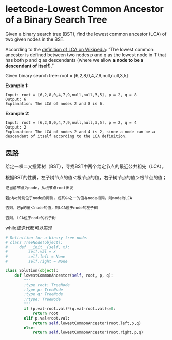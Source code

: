 # leetcode-Lowest Common Ancestor of a Binary Search Tree

Given a binary search tree (BST), find the lowest common ancestor (LCA) of two given nodes in the BST.

According to the [definition of LCA on Wikipedia](https://en.wikipedia.org/wiki/Lowest_common_ancestor): “The lowest common ancestor is defined between two nodes p and q as the lowest node in T that has both p and q as descendants (where we allow **a node to be a descendant of itself**).”

Given binary search tree:  root = [6,2,8,0,4,7,9,null,null,3,5]





 

**Example 1:**

```
Input: root = [6,2,8,0,4,7,9,null,null,3,5], p = 2, q = 8
Output: 6
Explanation: The LCA of nodes 2 and 8 is 6.
```

**Example 2:**

```
Input: root = [6,2,8,0,4,7,9,null,null,3,5], p = 2, q = 4
Output: 2
Explanation: The LCA of nodes 2 and 4 is 2, since a node can be a descendant of itself according to the LCA definition.
```

## 思路

给定一棵二叉搜索树（BST），寻找BST中两个给定节点的最近公共祖先（LCA）。

根据BST的性质，左子树节点的值＜根节点的值，右子树节点的值＞根节点的值；

```
记当前节点为node，从根节点root出发

若p与q分别位于node的两侧，或其中之一的值与node相同，则node为LCA

否则，若p的值＜node的值，则LCA位于node的左子树

否则，LCA位于node的右子树
```

while或迭代都可以实现

```python
# Definition for a binary tree node.
# class TreeNode(object):
#     def __init__(self, x):
#         self.val = x
#         self.left = None
#         self.right = None

class Solution(object):
    def lowestCommonAncestor(self, root, p, q):
        """
        :type root: TreeNode
        :type p: TreeNode
        :type q: TreeNode
        :rtype: TreeNode
        """
        if (p.val-root.val)*(q.val-root.val)<=0:
            return root
        elif p.val<root.val:
            return self.lowestCommonAncestor(root.left,p,q)
        else:
            return self.lowestCommonAncestor(root.right,p,q)
```

